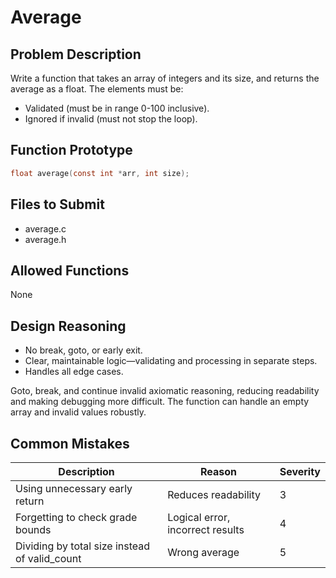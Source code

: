 # Average

## Problem Description

Write a function that takes an array of integers and its size, and returns the average as a float. The elements must be:

- Validated (must be in range 0-100 inclusive).
- Ignored if invalid (must not stop the loop).

## Function Prototype

```c
float average(const int *arr, int size);
```

## Files to Submit

- average.c
- average.h

## Allowed Functions

None

## Design Reasoning

- No break, goto, or early exit.
- Clear, maintainable logic—validating and processing in separate steps.
- Handles all edge cases.

Goto, break, and continue invalid axiomatic reasoning, reducing readability and making debugging more difficult.
The function can handle an empty array and invalid values robustly.

## Common Mistakes

| Description | Reason | Severity |
|---|---|---|
| Using unnecessary early return | Reduces readability | 3 |
| Forgetting to check grade bounds | Logical error, incorrect results | 4 |
| Dividing by total size instead of valid_count | Wrong average | 5 |

